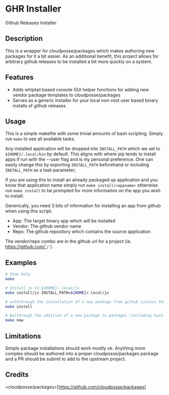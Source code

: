 # GHR Installer

Github Releases Installer

## Description

This is a wrapper for cloudposse/packages which makes authoring new packages for it a bit easier. As an additional benefit, this project allows for arbitrary github releases to be installed a bit more quickly on a system.

## Features

- Adds whiptail based console GUI helper functions for adding new vendor package templates to cloudposse/packages
- Serves as a generic installer for your local non-root user based binary installs of github releases

## Usage

This is a simple makefile with some trivial amounts of bash scripting. Simply run `make` to see all available tasks.

Any installed application will be dropped into `INSTALL_PATH` which we set to `${HOME}/.local/bin` by default. This aligns with where pip tends to install apps if run with the --user flag and is my personal preference. One can easily change this by exporting `INSTALL_PATH` beforehand or including `INSTALL_PATH` as a task parameter;

If you are using this to install an already packaged up application and you know that application name simply run `make install/<appname>` otherwise run `make install` to be prompted for more information on the app you wish to install.

Generically, you need 3 bits of information for installing an app from github when using this script:

- App: The target binary app which will be installed
- Vendor: The github vendor name
- Repo: The github repository which contains the source application

The vendor/repo combo are in the github url for a project (ie. https://github.com/`<vendor>`/`<repo>`). 

## Examples

```bash
# Show help
make

# Install jx to ${HOME}/.local/jx
make install/jx INSTALL_PATH=${HOME}/.local/jx

# walkthrough the installation of a new package from github (unless the app name already exists in packages, then it will simply be installed)
make install

# Walthrough the addition of a new package to packages (including hashicorp sourced apps)
make new
```

## Limitations

Simple package installations should work mostly ok. Anything more complex should be authored into a proper cloudposse/packages package and a PR should be submit to add to the upstream project.

## Credits

<cloudposse/packages>[https://github.com/cloudposse/packages]